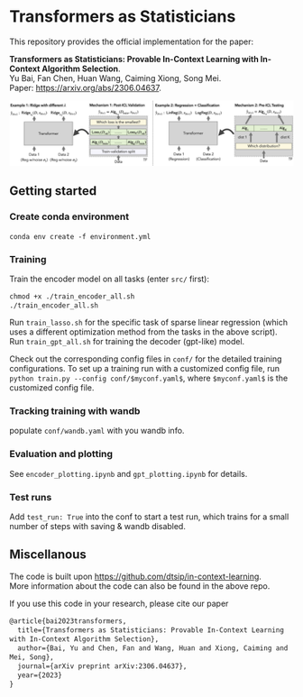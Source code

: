 # Transformers as Statisticians
This repository provides the official implementation for the paper:

**Transformers as Statisticians: Provable In-Context Learning with In-Context Algorithm Selection**.  
Yu Bai, Fan Chen, Huan Wang, Caiming Xiong, Song Mei.  
Paper: https://arxiv.org/abs/2306.04637.

![](mechanisms.png)

## Getting started

### Create conda environment
```
conda env create -f environment.yml
```

### Training
Train the encoder model on all tasks (enter `src/` first):
```
chmod +x ./train_encoder_all.sh
./train_encoder_all.sh
```
Run `train_lasso.sh` for the specific task of sparse linear regression (which uses a different optimization method from the tasks in the above script). Run `train_gpt_all.sh` for training the decoder (gpt-like) model. 

Check out the corresponding config files in `conf/` for the detailed training configurations. To set up a training run with a customized config file, run `python train.py --config conf/$myconf.yaml$`, where `$myconf.yaml$` is the customized config file.

### Tracking training with wandb
populate `conf/wandb.yaml` with you wandb info.

### Evaluation and plotting
See `encoder_plotting.ipynb` and `gpt_plotting.ipynb` for details.

### Test runs
Add `test_run: True` into the conf to start a test run, which trains for a small number of steps with saving & wandb disabled.

## Miscellanous
The code is built upon https://github.com/dtsip/in-context-learning.  
More information about the code can also be found in the above repo.

If you use this code in your research, please cite our paper
```
@article{bai2023transformers,
  title={Transformers as Statisticians: Provable In-Context Learning with In-Context Algorithm Selection},
  author={Bai, Yu and Chen, Fan and Wang, Huan and Xiong, Caiming and Mei, Song},
  journal={arXiv preprint arXiv:2306.04637},
  year={2023}
}
```
